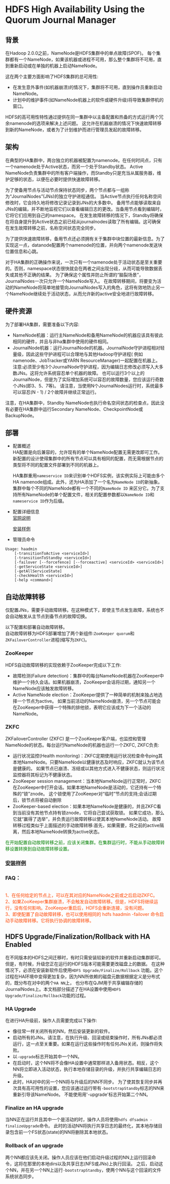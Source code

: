 # HDFS High Availability Using the Quorum Journal Manager

## 背景

在Hadoop 2.0.0之前，NameNode是HDFS集群中的单点故障(SPOF)。
每个集群都有一个NameNode，如果该机器或进程不可用，那么整个集群将不可用，直到重新启动或在单独的机器上启动NameNode。

这在两个主要方面影响了HDFS集群的总可用性:

* 在发生意外事件(如机器崩溃)的情况下，集群将不可用，直到操作员重新启动NameNode。
* 计划中的维护事件(如NameNode机器上的软件或硬件升级)将导致集群停机的窗口。

HDFS的高可用性特性通过提供在同一集群中以主备配置和热备的方式运行两个冗余namenode的选项来解决上述问题。
这允许在机器崩溃的情况下快速故障转移到新的NameNode，或者为了计划维护而进行管理员发起的故障转移。

## 架构

在典型的HA集群中，两台独立的机器被配置为namenode。在任何时间点，只有一个namenode处于Active状态，而另一个处于Standby状态。
Active NameNode负责集群中的所有客户端操作，而Standby只是充当从属服务器，维护足够的状态，以便在必要时提供快速故障转移。

为了使备用节点与活动节点保持状态同步，两个节点都与一组称为“JournalNodes”(JNs)的独立守护进程通信。
当Active节点执行任何名称空间修改时，它会持久地将修改记录记录到JNs的大多数中。
备用节点能够读取来自JNs的编辑，并不断地监视它们以查看编辑日志的更改。当备用节点看到编辑时，它将它们应用到自己的namespace。
在发生故障转移的情况下，Standby将确保在将自身提升到Active状态之前已经从journalnodes读取了所有编辑。这可确保在发生故障转移之前，名称空间状态完全同步。

为了提供快速故障转移，备用节点还必须拥有关于集群中块位置的最新信息。为了实现这一点，datanode配置两个namenode的位置，并向两个namenode发送块位置信息和心跳。

对于HA集群的正确操作来说，一次只有一个namenode处于活动状态是至关重要的。否则，namespace状态很快就会在两者之间出现分歧，从而可能导致数据丢失或其他不正确的结果。
为了确保这个属性并防止所谓的“脑裂场景”，JournalNodes一次只允许一个NameNode写入。
在故障转移期间，将要变为活动的NameNode将简单地接管向JournalNodes写入的角色，这将有效地防止另一个NameNode继续处于活动状态，从而允许新的active安全地进行故障转移。

## 硬件资源

为了部署HA集群，需要准备以下内容:

* NameNode机器：运行主NameNode和备用NameNode的机器应该具有彼此相同的硬件，并且与非ha集群中使用的硬件相同。
* JournalNode机器：运行JournalNode的机器。JournalNode守护进程相对轻量级，因此这些守护进程可以合理地与其他Hadoop守护进程(
  例如namenode、JobTracker或YARN ResourceManager)一起配置在机器上。
  注意:必须至少有3个JournalNode守护进程，因为编辑日志修改必须写入大多数JNs。这将允许系统容忍单个机器的故障。
  也可以运行3个以上的JournalNode，但是为了实际增加系统可以容忍的故障数量，您应该运行奇数个JNs(即3、5、7等)。
  请注意，当使用N个JournalNodes运行时，系统最多可以容忍(N - 1) / 2个故障并继续正常运行。

注意，在HA集群中，Standby NameNode也执行命名空间状态的检查点，因此没有必要在HA集群中运行Secondary
NameNode、CheckpointNode或BackupNode。

## 部署

* 配置概述
  <br/>
  HA配置是向后兼容的，允许现有的单个NameNode配置无需更改即可工作。新配置的设计使得集群中的所有节点可以具有相同的配置，而无需根据节点的类型将不同的配置文件部署到不同的机器上。

  HA集群重用`nameservice ID`来识别单个HDFS实例，该实例实际上可能由多个HA
  namenode组成。此外，还为HA添加了一个名为`NameNode ID`的新抽象。
  集群中每个不同的NameNode都有一个不同的`NameNode ID`
  来区分它。为了支持所有NameNode的单个配置文件，相关的配置参数都以`NameNode ID`和`nameservice ID`作为后缀。

* 配置详细信息
  <br/>
  [官网说明](https://hadoop.apache.org/docs/r2.8.5/hadoop-project-dist/hadoop-hdfs/HDFSHighAvailabilityWithQJM.html)

  [安装样例](../installation-ha/install-hdfs.md)

* 管理员命令

~~~
Usage: haadmin
    [-transitionToActive <serviceId>]
    [-transitionToStandby <serviceId>]
    [-failover [--forcefence] [--forceactive] <serviceId> <serviceId>]
    [-getServiceState <serviceId>]
    [-getAllServiceState]
    [-checkHealth <serviceId>]
    [-help <command>]
~~~

## 自动故障转移

仅配置JNs，需要手动故障转移。在这种模式下，即使主节点发生故障，系统也不会自动触发从主节点到备节点的故障切换。

以下配置和部署自动故障转移。
<br/>自动故障转移为HDFS部署增加了两个新组件:`ZooKeeper quorum`和`ZKFailoverController`进程(缩写为`ZKFC`)。

### ZooKeeper

HDFS自动故障转移的实现依赖于ZooKeeper完成以下工作:

* 故障检测(Failure detection)：集群中的每台NameNode机器在ZooKeeper中维护一个持久会话。如果机器崩溃，ZooKeeper会话将过期，通知另一个NameNode应该触发故障转移。
* Active NameNode election：ZooKeeper提供了一种简单的机制来独占地选择一个节点为active。
  如果当前活动的NameNode崩溃，另一个节点可能会在ZooKeeper中获得一个特殊的排他锁，表明它应该成为下一个活动的NameNode。

### ZKFC

ZKFailoverController (ZKFC) 是一个ZooKeeper客户端，也监控和管理NameNode的状态。每台运行NameNode的机器也运行一个ZKFC,
ZKFC负责:

* 运行状况监控(Health monitoring)：ZKFC定期使用运行状况检查命令ping其本地NameNode。只要NameNode以健康状态及时响应，ZKFC就认为该节点是健康的。
  如果节点已崩溃、冻结或以其他方式进入不健康状态，则运行状况监控器将其标记为不健康状态。
* ZooKeeper session management：当本地NameNode运行正常时，ZKFC在ZooKeeper中打开会话。如果本地NameNode是活动的，它还持有一个特殊的“锁”znode。
  这个锁使用了ZooKeeper对“临时”节点的支持;会话过期后，锁节点将被自动删除
* ZooKeeper-based election：如果本地NameNode是健康的，并且ZKFC看到当前没有其他节点持有锁znode，它将自己尝试获取锁。
  如果它成功，那么它就“赢得了选举”，并负责运行故障转移以使其本地NameNode活动。
  故障转移过程类似于上面描述的手动故障转移:首先，如果需要，将之前的active隔离，然后本地NameNode转换为active状态。

<span style="color:green; ">
在开始配置自动故障转移之前，应该关闭集群。在集群运行时，不能从手动故障转移设置转换到自动故障转移设置。</span>

### [安装样例](../installation-ha/install-hdfs.md)

### FAQ：

<br/>

<span style="color:orangered; ">
1、在任何给定的节点上，可以在其对应的NameNode之前或之后启动ZKFC。
<br/>
2、如果ZooKeeper集群崩溃，不会触发自动故障转移。但是，HDFS将继续运行，没有任何影响。ZooKeeper重启后，HDFS会重新连接，没有问题。
<br/>
3、即使配置了自动故障转移，也可以使用相同的 hdfs haadmin -failover 命令启动手动故障转移。它将执行协调的故障转移。
</span>

## HDFS Upgrade/Finalization/Rollback with HA Enabled

在不同版本的HDFS之间迁移时，有时只需安装较新的软件并重新启动集群即可。但是，有时候，升级您正在运行的HDFS版本可能需要更改磁盘上的数据。
在这种情况下，必须在安装新软件后使用`HDFS Upgrade/Finalize/Rollback`
功能。这个过程在HA环境中变得更加复杂，因为NN所依赖的磁盘元数据根据定义是分布式的，既分布在对中的两个`HA NN`上，
也分布在QJM用于共享编辑存储的JournalNodes上。本文档部分描述了在HA设置中使用`HDFS Upgrade/Finalize/Rollback`功能的过程。

### HA Upgrade

在进行HA升级前，操作人员需要完成以下操作:

* 像往常一样关闭所有的NN，然后安装更新的软件。
* 启动所有的JNs。请注意，在执行升级、回滚或结束操作时，所有JNs都必须运行，这一点至关重要。如果在运行这些操作时有任何JNs关闭，则操作将失败。
* 以`-upgrade`标志开始其中一个NN。
* 在启动时，这个NN将不会像HA设置中通常那样进入备用状态。相反，这个NN将立即进入活动状态，执行本地存储目录的升级，并执行共享编辑日志的升级。
* 此时，HA对中的另一个NN将与升级后的NN不同步。
  为了使其恢复同步并再次具有高可用性的设置，您应该通过运行带有`-bootstrapStandby`标志的NN来重新引导该NameNode。
  不能使用用'-upgrade'标志开始第二个NN。

### Finalize an HA upgrade

当NN正在运行并且其中一个是活动的时，操作人员将使用`hdfs dfsadmin -finalizeUpgrade`命令。
此时的活动NN将执行共享日志的最终化，其本地存储目录包含前一个FS状态(state)的NN将删除其本地状态。

### Rollback of an upgrade

两个NN都应该先关闭。操作人员应该在他们启动升级过程的NN上运行回滚命令，这将在那里的本地dirs以及共享日志(NFS或JNs)上执行回滚。
之后，启动这个NN，并在另一个NN上运行`-bootstrapStandby`，使两个NN与这个回滚的文件系统状态同步。

